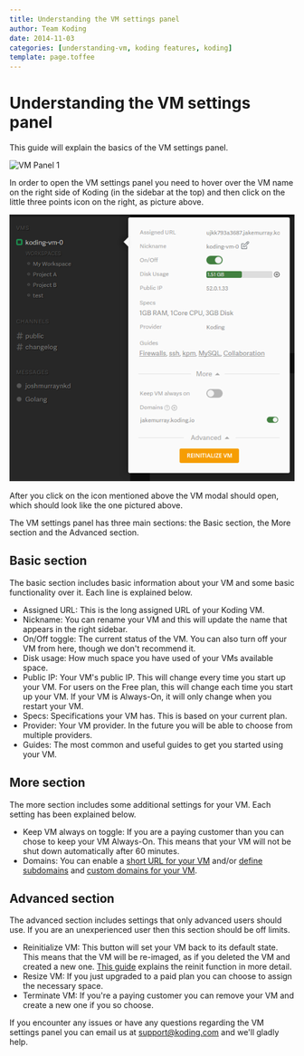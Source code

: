 ```yaml
---
title: Understanding the VM settings panel
author: Team Koding
date: 2014-11-03
categories: [understanding-vm, koding features, koding]
template: page.toffee
---
```


# Understanding the VM settings panel

This guide will explain the basics of the VM settings panel.

![VM Panel 1](uvms2.png)

In order to open the VM settings panel you need to hover over the VM name on the right side of Koding (in the sidebar at the top) and then click on the little three points icon on the right, as picture above.

![VM Panel 2](uvms1.png)

After you click on the icon mentioned above the VM modal should open, which should look like the one pictured above.

The VM settings panel has three main sections: the Basic section, the More section and the Advanced section.

## Basic section

The basic section includes basic information about your VM and some basic functionality over it. Each line is explained below.

* Assigned URL: This is the long assigned URL of your Koding VM.
* Nickname: You can rename your VM and this will update the name that appears in the right sidebar.
* On/Off toggle: The current status of the VM. You can also turn off your VM from here, though we don't recommend it.
* Disk usage: How much space you have used of your VMs available space.
* Public IP: Your VM's public IP. This will change every time you start up your VM. For users on the Free plan, this will change each time you start up your VM. If your VM is Always-On, it will only change when you restart your VM.
* Specs: Specifications your VM has. This is based on your current plan.
* Provider: Your VM provider. In the future you will be able to choose from multiple providers.
* Guides: The most common and useful guides to get you started using your VM.

## More section

The more section includes some additional settings for your VM. Each setting has been explained below.

* Keep VM always on toggle: If you are a paying customer than you can chose to keep your VM Always-On. This means that your VM will not be shut down automatically after 60 minutes.
* Domains: You can enable a [short URL for your VM](http://learn.koding.com/faq/vm-hostname/) and/or [define subdomains](http://learn.koding.com/faq/vm-hostname/) and [custom domains for your VM](http://learn.koding.com/guides/domains/).

## Advanced section

The advanced section includes settings that only advanced users should use. If you are an unexperienced user then this section should be off limits.

* Reinitialize VM: This button will set your VM back to its default state. This means that the VM will be re-imaged, as if you deleted the VM and created a new one. [This guide](/faq/vm-reinit/) explains the reinit function in more detail.
* Resize VM: If you just upgraded to a paid plan you can choose to assign the necessary space.
* Terminate VM: If you're a paying customer you can remove your VM and create a new one if you so choose.

If you encounter any issues or have any questions regarding the VM settings panel you can email us at [support@koding.com](mailto:support@koding.com) and we'll gladly help.
